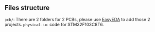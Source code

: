 ## Files structure
`pcb/`: There are 2 folders for 2 PCBs, please use [EasyEDA](https://easyeda.com/vn) to add those 2 projects.
`physical-io`: code for STM32F103C8T6. 
